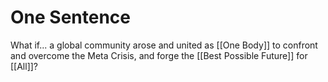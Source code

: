 # One Sentence 

What if... a global community arose and united as [[One Body]] to confront and overcome the Meta Crisis, and forge the [[Best Possible Future]] for [[All]]? 
